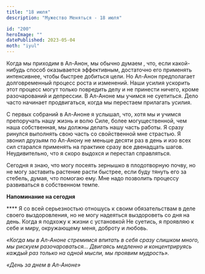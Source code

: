 ```yaml
---
title: "18 июля"
description: "Мужество Меняться - 18 июля"

id: "200"
heroImage: ""
datePublished: 2023-05-04
moth: "iyul"
---
```


Когда мы приходим в Ал-Анон, мы обычно думаем , что, если какой-нибудь способ
оказывается эффективным, достаточно его применять интенсивнее, чтобы быстрее
добиться цели. Но Ал-Анон предполагает долговременный процесс роста и
изменений. Наши усилия ускорить этот процесс могут только повредить делу и не
принести ничего, кроме разочарований и депрессии. В Ал-Аноне мы учимся не
суетиться. Дело часто начинает продвигаться, когда мы перестаем прилагать
усилия.

С первых собраний в Ал-Аноне я услышал, что, хотя мы и учимся препоручать нашу
жизнь и волю Силе, более могущественной, чем наша собственная, мы должны
делать нашу часть работы. Я сразу ринулся выполнять свою часть со свойственной
мне страстью. Я звонил друзьям по Ал-Анону не меньше десяти раз в день и изо
всех сил старался применять на практике сразу все двенадцать шагов.
Неудивительно, что я скоро выдохся и перестал справляться.

Сегодня я знаю, что могу посеять зернышко в плодотворную почву, но не могу
заставить растение расти быстрее, если буду тянуть его за стебель, думая, что
помогаю ему. Мне надо позволить процессу развиваться в собственном темпе.

**Напоминание на сегодня**

\*\*\*\* Я со всей серьезностью отношусь к своим обязательствам в деле своего
выздоровления, но не могу надеяться выздороветь со дня на день. Когда я
подхожу к жизни с установкой Не суетись, я проявляю к себе и миру, окружающему
меня, доброту и любовь.

_«Когда мы в Ал-Аноне стремимся впитать в себя сразу слишком много, мы рискуем
разочароваться… Двигаясь медленно и концентрируясь каждый раз только на одной
мысли, мы проявим мудрость»._

_«День за днем в Ал-Аноне»_
